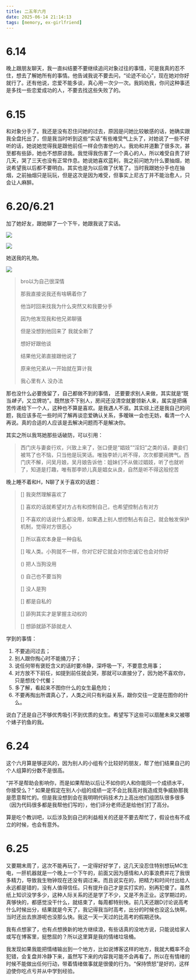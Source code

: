 ```yaml
---
title: 二五年六月
date: 2025-06-14 21:14:13
tags: [memory, ex-girlfriend]
---
```


# 6.14

晚上跟朋友聊天，我一直纠结要不要继续追问对象过往的事情，可是我真的忍不住，想去了解她所有的事情。他告诫我说不要去问，“论迹不论心”，现在她对你好就行了。还有他说，恋爱不能多谈，真心用一次少一次。我妈劝我，你问这种事还是多找一些恋爱成功的人，不要去找这些失败了的。

# 6.15

和对象分手了。我还是没有忍住问她的过去，原因是问她比较敏感的话，她确实跟我全盘托出了，但是我当时听到这些“实话”有些难受气上头了，对她说了一些不好听的话，她说她觉得我是跟他前任一样会伤害他的人。我劝和并道歉了很多次，甚至都有些舔，她也不想原谅我。我觉得我伤害了一个真心的人，所以难受自责了好几天，哭了三天也没有正常作息。她说她喜欢蓝利，我之前问她为什么要抽烟，她说希望我以后都不要明白。其实也是为以后做了伏笔了。当时我跟她分手也在抽烟，之前抽烟只是玩玩，但是这次是因为难受，但事实上尼古丁并不能治愈人，只会让人麻醉。

# 6.20/6.21

加了她好友，跟她聊了一个下午，她跟我说了实话。

![](https://s2.loli.net/2025/06/21/4GJXc2OLYmTRC3o.jpg)

![](https://s2.loli.net/2025/06/21/Tl5V94QAsFuUvqi.jpg)

她送我的礼物。

![](https://s2.loli.net/2025/06/21/3ubj4nUt6LBFxdf.png)

> bro以为自己很深情
>
> 那我直接说我还有啥瞒着你了
>
> 他当时回来找我为什么突然又和我要分手
>
> 因为他发现我和他兄弟聊骚
>
> 但是没想到他回来了 我就全断了
>
> 想好好跟他谈
>
> 结果他兄弟直接跟他说了
>
> 原来他兄弟从一开始就在算计我
>
> 我心里有人 没办法

那也没什么必要挽留了，自己都做不到的事情， 还要要求别人来做，其实就是“既当*婊子*，又立牌坊”。既然放不下别人，房间还没清空就要领新人来，属实是把痛苦传递给下一个人，这种也不算是喜欢。是我遇人不淑。其实综上还是我自己的问题，我应该多花一些时间了解再谈恋爱确认关系，多暧昧一会也无妨，看清一个人再说。真的合适的人应该是去解决问题而不是解决你。

其实之所以我骂她那些话破防，可以引用：

> 西门庆与妻妾行欢，兴致上来了，张口便是“娼妓”“淫妇”之类的话，妻妾们被骂了也不恼，只当他是玩笑话。唯独李娇儿听不得，次次都要闹脾气。西门庆不解，问吴月娘，吴月娘告诉他：姐妹们不从做过娼妓，听了也就听了，知道是打趣，唯有那李娇儿真是娼女从良，自然是听不得这般挖苦

晚上睡不着和H，N聊了关于喜欢的话题：

> [] 我突然理解喜欢了
>
> [] 喜欢的话就希望对方占有和控制自己，也希望控制占有对方
>
> [] 不喜欢的话说什么都没用，如果遇上别人想控制占有自己，就会触发保护机制，觉得对方很恶心
>
> [] 所以喜欢本身是一种自私
>
> [] 唉人类。小狗就不一样，你对它好它就会对你忠诚它也会对你好
>
> () 把人当狗没用
>
> () 自己也不要当狗
>
> [] 没人是狗
>
> [] 都是自私的
>
> [] 舔狗其实才是掌握主动权的
>
> [] 想舔就舔不舔就走人

学到的事情：

1. 不要追问过去；
2. 别人跟你掏心时不能捅刀子；
3. 说任何带有褒贬含义的话时要冷静，深呼吸一下，不要意念用事；
4. 对方放不下前任，如提到前任就会哭，那就可以直接分了，因为她不喜欢你，只是想找个代餐；
5. 多了解，看起来不图你什么的女生最危险；
6. 不要再掏出所谓真心了，人类之间只有利益关系，跟你交往一定是在图你的什么。

说白了还是自己不够优秀吸引不到优质的女生。希望写下这些可以扇醒未来又被哪个婊子钓鱼的我。

# 6.24

这个六月算是够逆风的，因为别人的小组有个比较好的朋友，帮了他们结果自己的个人组算的分数不是很高。

“并不是帮助会影响你，而是如果帮助以后让不如你的人和你能同一个成绩水平，你接受么？” 如果是假定在别人小组的成绩一定不会比我高对我造成竞争威胁那我是愿意帮忙的。但是我没想到会在我明明代码技术力上高出他们组团队很多很多（因为代码很多都是我帮他们写的），他们评分老师还是给他们打了高分。

算是吃个教训吧，以后涉及到自己的利益相关的还是不要去帮忙了，假设也有不成立的时候，也会有意外。

# 6.25

又要期末周了，这次不能再玩了，一定得好好学了，这几天没忍住特别想玩MC生电，一肝机器就是一个晚上一个下午的，前面又因为感情和人的事浪费并花了我很多精力，导致我生物钟现在还没有调过来。而且说实在的，把精力和时间付出给人永远都是错的，没有人值得信任。只有提升自己才是实打实的，别再犯傻了。虽然纸上知识没学多少，这种人际关系的还是学了不少，又是不务正业。这学期过的，真够快的，都感觉没干什么，就结束了，每周都特别快。前几天还跟D讨论说高考什么时候出分，结果就是今天了，我记得我当时高考，出分的时候也没这么快啊，当时还出去旅游呢也没那么快。我这一天一天过的比高考的假期还快。

我有点想家了，也有点想换新的地方继续浪，有些话真的没地方说，只能说给家人或写在博客里，挺憋屈的？所以这里算是我的情绪垃圾桶。

我发现如果我能把情绪输出到一个地方，比如说博客这样的地方，我就大概率不会犯错，会复盘并冷静下来，虽然写下来的内容我可能不会再看了。所以在有情绪的时候不能做出任何行动，带着情绪做事就是很傻的行为。“保持愤怒”是好的，这样迫使你吃点亏并从中学到经验。
